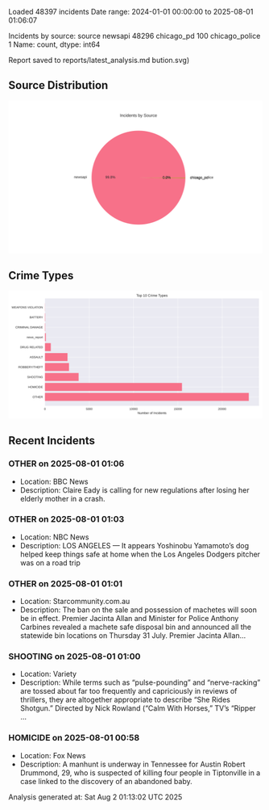 
Loaded 48397 incidents
Date range: 2024-01-01 00:00:00 to 2025-08-01 01:06:07

Incidents by source:
source
newsapi           48296
chicago_pd          100
chicago_police        1
Name: count, dtype: int64

Report saved to reports/latest_analysis.md
bution.svg)

## Source Distribution
![Source Distribution](images/source_distribution.svg)

## Crime Types
![Crime Types](images/crime_types.svg)

## Recent Incidents

### OTHER on 2025-08-01 01:06
- Location: BBC News
- Description: Claire Eady is calling for new regulations after losing her elderly mother in a crash.


### OTHER on 2025-08-01 01:03
- Location: NBC News
- Description: LOS ANGELES — It appears Yoshinobu Yamamoto’s dog helped keep things safe at home when the Los Angeles Dodgers pitcher was on a road trip


### OTHER on 2025-08-01 01:01
- Location: Starcommunity.com.au
- Description: The ban on the sale and possession of machetes will soon be in effect. Premier Jacinta Allan and Minister for Police Anthony Carbines revealed a machete safe disposal bin and announced all the statewide bin locations on Thursday 31 July. Premier Jacinta Allan…


### SHOOTING on 2025-08-01 01:00
- Location: Variety
- Description: While terms such as “pulse-pounding” and “nerve-racking” are tossed about far too frequently and capriciously in reviews of thrillers, they are altogether appropriate to describe “She Rides Shotgun.” Directed by Nick Rowland (“Calm With Horses,” TV’s “Ripper …


### HOMICIDE on 2025-08-01 00:58
- Location: Fox News
- Description: A manhunt is underway in Tennessee for Austin Robert Drummond, 29, who is suspected of killing four people in Tiptonville in a case linked to the discovery of an abandoned baby.

Analysis generated at: Sat Aug  2 01:13:02 UTC 2025
